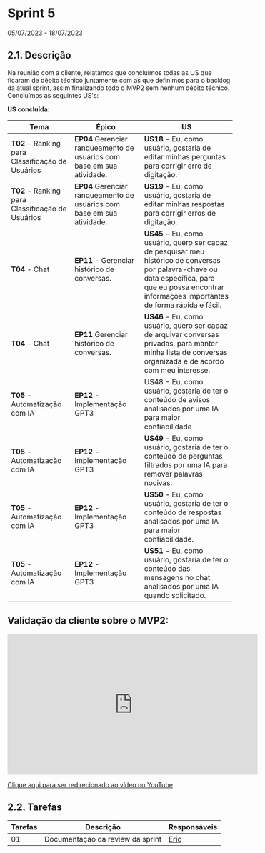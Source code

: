 # Sprint 5
05/07/2023 - 18/07/2023


## 2.1. Descrição
<!-- descrever de forma geral o objetivo da sprint -->
Na reunião com a cliente, relatamos que concluímos todas as US que ficaram de débito técnico juntamente com as que definimos para o backlog da atual sprint, assim finalizando todo o MVP2 sem nenhum débito técnico. Concluímos as seguintes US's: 
 
 **US concluída**: 

| Tema | Épico | US |
|------|-------|----|
|**T02** - Ranking para Classificação de Usuários|**EP04** Gerenciar ranqueamento de usuários com base em sua atividade.|**US18** - Eu, como usuário, gostaria de editar minhas perguntas para corrigir erro de digitação.|
|**T02** - Ranking para Classificação de Usuários|**EP04** Gerenciar ranqueamento de usuários com base em sua atividade.|**US19** - Eu, como usuário, gostaria de editar minhas respostas para corrigir erros de digitação.|
|**T04** - Chat|**EP11** - Gerenciar histórico de conversas.|**US45** - Eu, como usuário, quero ser capaz de pesquisar meu histórico de conversas por palavra-chave ou data específica, para que eu possa encontrar informações importantes de forma rápida e fácil.|
|**T04** - Chat|**EP11** Gerenciar histórico de conversas.|**US46** - Eu, como usuário, quero ser capaz de arquivar conversas privadas, para manter minha lista de conversas organizada e de acordo com meu interesse.|
|**T05** - Automatização com IA	|**EP12** - Implementação GPT3	|US48 - Eu, como usuário, gostaria de ter o conteúdo de avisos analisados por uma IA para maior confiabilidade|
|**T05** - Automatização com IA	|**EP12** - Implementação GPT3|	**US49** - Eu, como usuário, gostaria de ter o conteúdo de perguntas filtrados por uma IA para remover palavras nocivas.
|**T05** - Automatização com IA	|**EP12** - Implementação GPT3	|**US50** - Eu, como usuário, gostaria de ter o conteúdo de respostas analisados por uma IA para maior confiabilidade.|
|**T05** - Automatização com IA	|**EP12** - Implementação GPT3	|**US51** - Eu, como usuário, gostaria de ter o conteúdo das mensagens no chat analisados por uma IA quando solicitado.|

## Validação da cliente sobre o MVP2:

<iframe width="560" height="315" src="https://www.youtube.com/embed/2I2v-khITvY" title="YouTube video player" frameborder="0" allow="accelerometer; autoplay; clipboard-write; encrypted-media; gyroscope; picture-in-picture; web-share" allowfullscreen></iframe>

<a href="https://www.youtube.com/watch?v=2I2v-khITvY">Clique aqui para ser redirecionado ao vídeo no YouTube</a>


## 2.2. Tarefas
<!-- descrever as issues que definimos para essa sprint e alocar um responsavel por ela -->
Tarefas | Descrição | Responsáveis
------ | --------- | -----------
01 | Documentação da review da sprint |[Eric](https://github.com/ericbky)|
